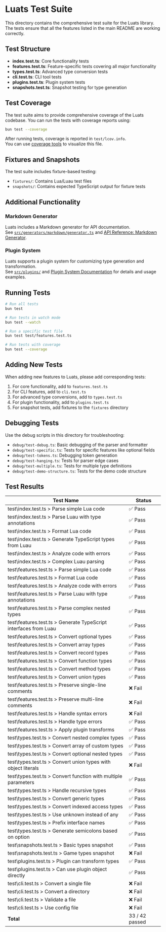 # Luats Test Suite

This directory contains the comprehensive test suite for the Luats library. The tests ensure that all the features listed in the main README are working correctly.

## Test Structure

- **index.test.ts**: Core functionality tests
- **features.test.ts**: Feature-specific tests covering all major functionality
- **types.test.ts**: Advanced type conversion tests
- **cli.test.ts**: CLI tool tests
- **plugins.test.ts**: Plugin system tests
- **snapshots.test.ts**: Snapshot testing for type generation

## Test Coverage

The test suite aims to provide comprehensive coverage of the Luats codebase. You can run the tests with coverage reports using:

```bash
bun test --coverage
```

After running tests, coverage is reported in `test/lcov.info`.  
You can use [coverage tools](https://github.com/bcoe/nyc) to visualize this file.

## Fixtures and Snapshots

The test suite includes fixture-based testing:

- `fixtures/`: Contains Lua/Luau test files
- `snapshots/`: Contains expected TypeScript output for fixture tests

## Additional Functionality

### Markdown Generator

Luats includes a Markdown generator for API documentation.  
See [`src/generators/markdown/generator.ts`](../src/generators/markdown/generator.ts) and [API Reference: Markdown Generator](../docs/api-reference.md).

### Plugin System

Luats supports a plugin system for customizing type generation and transformation.  
See [`src/plugins/`](../src/plugins/) and [Plugin System Documentation](../docs/plugins.md) for details and usage examples.

## Running Tests

```bash
# Run all tests
bun test

# Run tests in watch mode
bun test --watch

# Run a specific test file
bun test test/features.test.ts

# Run tests with coverage
bun test --coverage
```

## Adding New Tests

When adding new features to Luats, please add corresponding tests:

1. For core functionality, add to `features.test.ts`
2. For CLI features, add to `cli.test.ts`
3. For advanced type conversions, add to `types.test.ts`
4. For plugin functionality, add to `plugins.test.ts`
5. For snapshot tests, add fixtures to the `fixtures` directory

## Debugging Tests

Use the debug scripts in this directory for troubleshooting:

- `debug/test-debug.ts`: Basic debugging of the parser and formatter
- `debug/test-specific.ts`: Tests for specific features like optional fields
- `debug/test-tokens.ts`: Debugging token generation
- `debug/test-hanging.ts`: Tests for parser edge cases
- `debug/test-multiple.ts`: Tests for multiple type definitions
- `debug/test-demo-structure.ts`: Tests for the demo code structure





<!-- TEST_RESULTS_START -->
## Test Results

| Test Name | Status |
|-----------|--------|
| test\index.test.ts > Parse simple Lua code | ✅ Pass |
| test\index.test.ts > Parse Luau with type annotations | ✅ Pass |
| test\index.test.ts > Format Lua code | ✅ Pass |
| test\index.test.ts > Generate TypeScript types from Luau | ✅ Pass |
| test\index.test.ts > Analyze code with errors | ✅ Pass |
| test\index.test.ts > Complex Luau parsing | ✅ Pass |
| test\features.test.ts > Parse simple Lua code | ✅ Pass |
| test\features.test.ts > Format Lua code | ✅ Pass |
| test\features.test.ts > Analyze code with errors | ✅ Pass |
| test\features.test.ts > Parse Luau with type annotations | ✅ Pass |
| test\features.test.ts > Parse complex nested types | ✅ Pass |
| test\features.test.ts > Generate TypeScript interfaces from Luau | ✅ Pass |
| test\features.test.ts > Convert optional types | ✅ Pass |
| test\features.test.ts > Convert array types | ✅ Pass |
| test\features.test.ts > Convert record types | ✅ Pass |
| test\features.test.ts > Convert function types | ✅ Pass |
| test\features.test.ts > Convert method types | ✅ Pass |
| test\features.test.ts > Convert union types | ✅ Pass |
| test\features.test.ts > Preserve single-line comments | ❌ Fail |
| test\features.test.ts > Preserve multi-line comments | ❌ Fail |
| test\features.test.ts > Handle syntax errors | ❌ Fail |
| test\features.test.ts > Handle type errors | ✅ Pass |
| test\features.test.ts > Apply plugin transforms | ✅ Pass |
| test\types.test.ts > Convert nested complex types | ✅ Pass |
| test\types.test.ts > Convert array of custom types | ✅ Pass |
| test\types.test.ts > Convert optional nested types | ✅ Pass |
| test\types.test.ts > Convert union types with object literals | ❌ Fail |
| test\types.test.ts > Convert function with multiple parameters | ✅ Pass |
| test\types.test.ts > Handle recursive types | ✅ Pass |
| test\types.test.ts > Convert generic types | ✅ Pass |
| test\types.test.ts > Convert indexed access types | ✅ Pass |
| test\types.test.ts > Use unknown instead of any | ✅ Pass |
| test\types.test.ts > Prefix interface names | ✅ Pass |
| test\types.test.ts > Generate semicolons based on option | ✅ Pass |
| test\snapshots.test.ts > Basic types snapshot | ✅ Pass |
| test\snapshots.test.ts > Game types snapshot | ❌ Fail |
| test\plugins.test.ts > Plugin can transform types | ✅ Pass |
| test\plugins.test.ts > Can use plugin object directly | ✅ Pass |
| test\cli.test.ts > Convert a single file | ❌ Fail |
| test\cli.test.ts > Convert a directory | ❌ Fail |
| test\cli.test.ts > Validate a file | ❌ Fail |
| test\cli.test.ts > Use config file | ❌ Fail |
| **Total** | 33 / 42 passed |
<!-- TEST_RESULTS_END -->
